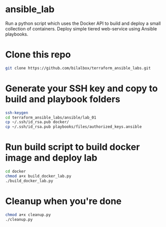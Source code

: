 # ansible_lab
Run a python script which uses the Docker API to build and deploy a small collection of containers. Deploy simple tiered web-service using Ansible playbooks.


# Clone this repo
```bash
git clone https://github.com/bilalbox/terraform_ansible_labs.git
```

# Generate your SSH key and copy to build and playbook folders
```bash
ssh-keygen
cd terraform_ansible_labs/ansible/lab_01
cp ~/.ssh/id_rsa.pub docker/
cp ~/.ssh/id_rsa.pub playbooks/files/authorized_keys.ansible
```

# Run build script to build docker image and deploy lab
```bash
cd docker
chmod a+x build_docker_lab.py
./build_docker_lab.py
```

# Cleanup when you're done
```bash
chmod a+x cleanup.py
./cleanup.py
```

